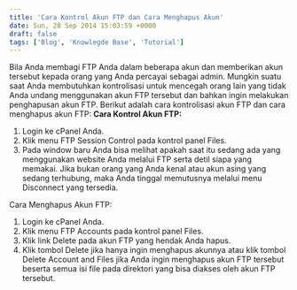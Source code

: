 ```yaml
---
title: 'Cara Kontrol Akun FTP dan Cara Menghapus Akun'
date: Sun, 28 Sep 2014 15:03:59 +0000
draft: false
tags: ['Blog', 'Knowlegde Base', 'Tutorial']
---
```


Bila Anda membagi FTP Anda dalam beberapa akun dan memberikan akun tersebut kepada orang yang Anda percayai sebagai admin. Mungkin suatu saat Anda membutuhkan kontrolisasi untuk mencegah orang lain yang tidak Anda undang menggunakan akun FTP tersebut dan bahkan ingin melakukan penghapusan akun FTP. Berikut adalah cara kontrolisasi akun FTP dan cara menghapus akun FTP: **Cara Kontrol Akun FTP:**

1.  Login ke cPanel Anda.
2.  Klik menu FTP Session Control pada kontrol panel Files.
3.  Pada window baru Anda bisa melihat apakah saat itu sedang ada yang menggunakan website Anda melalui FTP serta detil siapa yang memakai. Jika bukan orang yang Anda kenal atau akun asing yang sedang terhubung, maka Anda tinggal memutusnya melalui menu Disconnect yang tersedia.

Cara Menghapus Akun FTP:

1.  Login ke cPanel Anda.
2.  Klik menu FTP Accounts pada kontrol panel Files.
3.  Klik link Delete pada akun FTP yang hendak Anda hapus.
4.  Klik tombol Delete jika hanya ingin menghapus akunnya atau klik tombol Delete Account and Files jika Anda ingin menghapus akun FTP tersebut beserta semua isi file pada direktori yang bisa diakses oleh akun FTP tersebut.